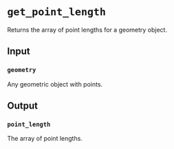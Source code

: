 # `get_point_length`

Returns the array of point lengths for a geometry object.

## Input

### `geometry`
Any geometric object with points.

## Output

### `point_length`
The array of point lengths.
